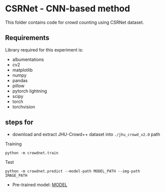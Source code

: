 # CSRNet - CNN-based method

This folder contains code for crowd counting using CSRNet dataset.

## Requirements
Library required for this experiment is:
- albumentations
- cv2
- matplotlib
- numpy
- pandas
- pillow
- pytorch lightning
- scipy
- torch
- torchvision



## steps for 

- download and extract JHU-Crowd++ dataset into `./jhu_crowd_v2.0` path

Training
```shell
python -m crowdnet.train
```

Test
```shell
python -m crowdnet.predict --model-path MODEL_PATH --img-path IMAGE_PATH
```

- Pre-trained model: [MODEL](https://drive.google.com/file/d/1YFxRZOiH3g5wOTj4vXCLxBSOqJknyuPk/view?usp=sharing)

